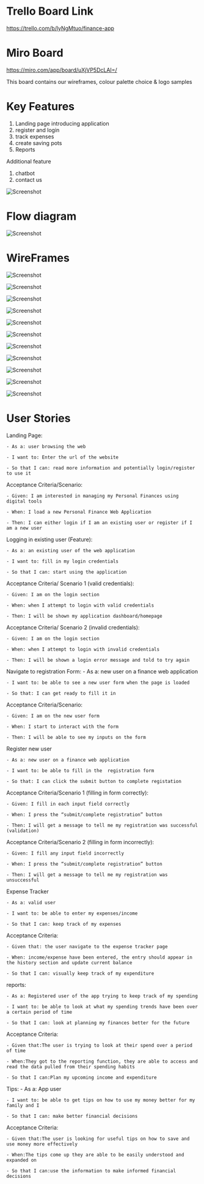 # Trello Board Link
https://trello.com/b/lyNgMtuo/finance-app


# Miro Board

https://miro.com/app/board/uXjVP5DcLAI=/ 

This board contains our wireframes, colour palette choice & logo samples

# Key Features 

1. Landing page introducing application
2. register and login
3. track expenses
4. create saving pots
5. Reports 

Additional feature
1. chatbot
2. contact us

![Screenshot](client/public/imgs/md/Checklist.png)

# Flow diagram 
 
 ![Screenshot](client/public/imgs/md/flowchart.png)

# WireFrames

![Screenshot](client/public/imgs/md/home.png)

![Screenshot](client/public/imgs/md/loginform.png)

![Screenshot](client/public/imgs/md/invalid_login.png)

![Screenshot](client/public/imgs/md/sucessful.png)

![Screenshot](client/public/imgs/md/regform.png)

![Screenshot](client/public/imgs/md/invalid.png)

![Screenshot](client/public/imgs/md/dashboard.png)

![Screenshot](client/public/imgs/md/expensetracker.png)

![Screenshot](client/public/imgs/md/saving%20pots.png)

![Screenshot](client/public/imgs/md/reports.png)

![Screenshot](client/public/imgs/md/contact.png)

# User Stories

Landing Page:

    - As a: user browsing the web

    - I want to: Enter the url of the website

    - So that I can: read more information and potentially login/register to use it

  Acceptance Criteria/Scenario:

    - Given: I am interested in managing my Personal Finances using digital tools

    - When: I load a new Personal Finance Web Application

    - Then: I can either login if I am an existing user or register if I am a new user


Logging in existing user (Feature):

    - As a: an existing user of the web application

    - I want to: fill in my login credentials

    - So that I can: start using the application

  Acceptance Criteria/ Scenario 1 (valid credentials):

    - Given: I am on the login section

    - When: when I attempt to login with valid credentials

    - Then: I will be shown my application dashboard/homepage

  Acceptance Criteria/ Scenario 2 (invalid credentials):

    - Given: I am on the login section

    - When: when I attempt to login with invalid credentials

    - Then: I will be shown a login error message and told to try again


Navigate to registration Form:
    - As a: new user on a finance web application

    - I want to: be able to see a new user form when the page is loaded

    - So that: I can get ready to fill it in 

 Acceptance Criteria/Scenario:

    - Given: I am on the new user form

    - When: I start to interact with the form 

    - Then: I will be able to see my inputs on the form


Register new user

    - As a: new user on a finance web application

    - I want to: be able to fill in the  registration form

    - So that: I can click the submit button to complete registation

  Acceptance Criteria/Scenario 1 (filling in form correctly):

    - Given: I fill in each input field correctly

    - When: I press the “submit/complete registration” button

    - Then: I will get a message to tell me my registration was successful (validation)

  Acceptance Criteria/Scenario 2 (filling in form incorrectly):

    - Given: I fill any input field incorrectly

    - When: I press the “submit/complete registration” button

    - Then: I will get a message to tell me my registration was unsuccessful

Expense Tracker

    - As a: valid user

    - I want to: be able to enter my expenses/income 
  
    - So that I can: keep track of my expenses 

  Acceptance Criteria:

    - Given that: the user navigate to the expense tracker page 

    - When: income/expense have been entered, the entry should appear in the history section and update current balance

    - So that I can: visually keep track of my expenditure 


reports:

    - As a: Registered user of the app trying to keep track of my spending

    - I want to: be able to look at what my spending trends have been over a certain period of time

    - So that I can: look at planning my finances better for the future

  Acceptance Criteria:

    - Given that:The user is trying to look at their spend over a period of time

    - When:They got to the reporting function, they are able to access and read the data pulled from their spending habits

    - So that I can:Plan my upcoming income and expenditure



Tips: 
    - As a: App user

    - I want to: be able to get tips on how to use my money better for my family and I
    
    - So that I can: make better financial decisions 
  Acceptance Criteria:

    - Given that:The user is looking for useful tips on how to save and use money more effectively 

    - When:The tips come up they are able to be easily understood and expanded on

    - So that I can:use the information to make informed financial decisions 






